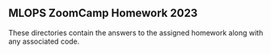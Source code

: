 ## MLOPS ZoomCamp Homework 2023

These directories contain the answers to the assigned homework along with any associated code.  
